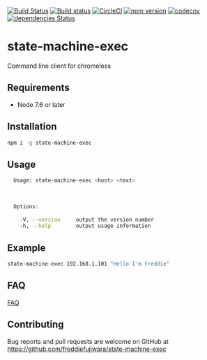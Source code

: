 [![Build Status](https://travis-ci.org/freddiefujiwara/state-machine-exec.svg?branch=master)](https://travis-ci.org/freddiefujiwara/state-machine-exec)
[![Build status](https://ci.appveyor.com/api/projects/status/a14pxw5roh4jecv2?svg=true)](https://ci.appveyor.com/project/freddiefujiwara/state-machine-exec)
[![CircleCI](https://circleci.com/gh/freddiefujiwara/state-machine-exec.svg?style=svg)](https://circleci.com/gh/freddiefujiwara/state-machine-exec)
[![npm version](https://badge.fury.io/js/state-machine-exec.svg)](https://badge.fury.io/js/state-machine-exec)
[![codecov](https://codecov.io/gh/freddiefujiwara/state-machine-exec/branch/master/graph/badge.svg)](https://codecov.io/gh/freddiefujiwara/state-machine-exec)
[![dependencies Status](https://david-dm.org/freddiefujiwara/state-machine-exec/status.svg)](https://david-dm.org/freddiefujiwara/state-machine-exec)

# state-machine-exec
Command line client for chromeless

## Requirements

 - Node 7.6 or later

## Installation

```bash
npm i -g state-machine-exec
```

## Usage
```bash                                                                                     
  Usage: state-machine-exec <host> <text>                                                                                    
                                                                                                                         
                                                                                                                               
                                                                                                                               
  Options:                                                                                                                     
                                                                                                                               
    -V, --version     output the version number
    -h, --help        output usage information  
```

## Example
```bash
state-machine-exec 192.168.1.101 "Hello I'm Freddie"
```

## FAQ

[FAQ](https://github.com/freddiefujiwara/state-machine-exec/wiki/FAQ)

## Contributing

Bug reports and pull requests are welcome on GitHub at https://github.com/freddiefujiwara/state-machine-exec
